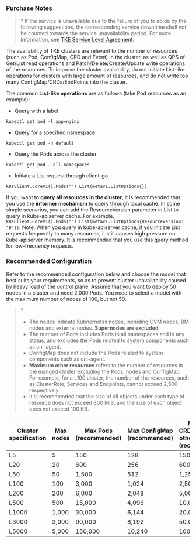 
### Purchase Notes

>? If the service is unavailable due to the failure of you to abide by the following suggestions, the corresponding service downtime shall not be counted towards the service unavailability period. For more information, see [TKE Service Level Agreement](https://intl.cloud.tencent.com/document/product/457/12356).

The availability of TKE clusters are relevant to the number of resources (such as Pod, ConfigMap, CRD and Event) in the cluster, as well as QPS of Get/List read operations and Patch/Delete/Create/Update write operations of the resources. To improve the cluster availability, do not initiate List-like operations for clusters with large amount of resources, and do not write too many ConfigMap/CRDs/EndPoints into the cluster.

The common **List-like operations** are as follows (take Pod resources as an example):
- Query with a label
```
kubectl get pod -l app=nginx
```
- Query for a specified namespace
```
kubectl get pod -n default
```
- Query the Pods across the cluster
```
kubectl get pod --all-namespaces
```
- Initiate a List request through client-go
```
k8sClient.CoreV1().Pods("").List(metav1.ListOptions{})
```

If you want to **query all resources in the cluster**, it is recommended that you use the **informer mechanism** to query through local cache. In some simple scenarios, you can add the ResourceVersion parameter in List to query in kube-apiserver cache. For example, `k8sClient.CoreV1().Pods("").List(metav1.ListOptions{ResourceVersion: "0"})`. Note: When you query in kube-apiserver cache, if you initiate List requests frequently to many resources, it still causes high pressure on kube-apiserver memory. It is recommended that you use this query method for low-frequency requests.

### Recommended Configuration
Refer to the recommended configuration below and choose the model that best suits your requirements, so as to prevent cluster unavailability caused by heavy load of the control plane.
Assume that you want to deploy 50 nodes in a cluster and need 2,000 Pods. You need to select a model with the maximum number of nodes of 100, but not 50.
>? 
>- The nodes indicate Kubnernetss nodes, including CVM nodes, BM nodes and external nodes. **Supernodes are excluded**.
>- The number of Pods includes Pods in all namespaces and in any status, and excludes the Pods related to system components such as cni-agent.
>- ConfigMap does not include the Pods related to system components such as cni-agent.
> - **Maximum other resources** refers to the number of resources in the manged cluster excluding the Pods, nodes and ConfigMap. For example, for a L100 cluster, the number of the resources, such as ClusterRole, Services and Endpoints, cannot exceed 2,500 respectively.
>- It is recommended that the size of all objects under each type of resource does not exceed 800 MiB, and the size of each object does not exceed 100 KB.
>

| Cluster specification | Max nodes | Max Pods (recommended) | Max ConfigMap (recommended) | Maximum CRDs/Maximum other resources (recommended) | 
| ---------------- | ------------------- | ------------------------- | ------------------- |------------------- |
| L5           | 5                | 150                 | 128                        | 150                 | 
| L20           | 20               | 600                 | 256                       | 600                 |
| L50 | 50               | 1,500                | 512                     | 1,250                |
| L100   | 100              | 3,000                | 1,024                    | 2,500                |
| L200     | 200              | 6,000                | 2,048                    | 5,000                |
| L500 | 500              | 15,000               | 4,096                   | 10,000               |
| L1000 | 1,000             | 30,000               | 6,144                     | 20,000               |
| L3000  | 3,000             | 90,000               | 8,192                  | 50,000              |
| L5000 | 5,000             | 150,000              | 10,240                     | 100,000              |
